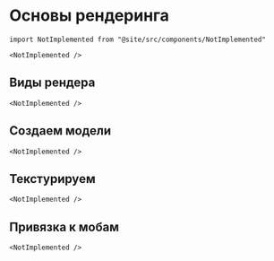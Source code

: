 # Основы рендеринга

```mdx-code-block
import NotImplemented from "@site/src/components/NotImplemented"

<NotImplemented />
```

## Виды рендера

```mdx-code-block
<NotImplemented />
```

## Создаем модели

```mdx-code-block
<NotImplemented />
```

## Текстурируем

```mdx-code-block
<NotImplemented />
```

## Привязка к мобам

```mdx-code-block
<NotImplemented />
```
